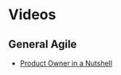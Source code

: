 # Videos

## General Agile

* [Product Owner in a Nutshell](https://www.youtube.com/watch?reload=9&v=502ILHjX9EE)
